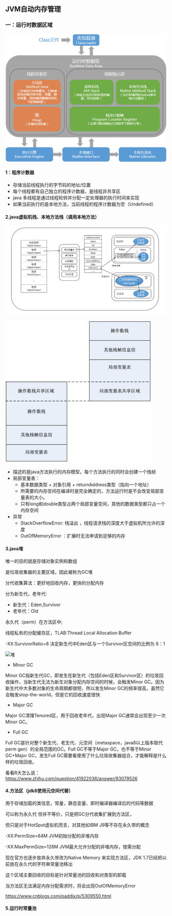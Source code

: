 ## JVM自动内存管理

### 一：运行时数据区域

![内存划分](picture/内存划分.jpg)

#### 1：程序计数器

- 存储当前线程执行的字节码的地址/位置
- 每个线程都有自己独立的程序计数器，是线程非共享区
- java 多线程是通过线程轮转并分配一定处理器的执行时间来实现
- 如果当前执行的是本地方法，当前线程的程序计数器为空（Undefined）

#### 2.java虚拟机栈、本地方法栈（调用本地方法）

![虚拟机栈](picture/虚拟机栈.png)

![栈帧](picture/栈帧.jpg)

- 描述的是java方法执行的内存模型，每个方法执行的同时会创建一个栈帧
- 局部变量表：
  - 基本数据类型 + 对象引用 + returnAddress类型（指向一个地址）
  - 所需要的内存空间在编译时是完全确定的，方法运行时是不会改变局部变量表的大小。
  - 只有long和double类型占两个局部变量空间，其他的数据类型都只占一个内存空间
- 异常
  - StackOverflowError: 栈溢出 ，线程请求栈的深度大于虚拟机所允许的深度
  - OutOfMemoryError ：扩展时无法申请到足够的内存

#### 3.java堆

唯一的目的就是存储对象实例和数组

是垃圾收集器的主要区域，因此被称为GC堆

分代收集算法：更好地回收内存，更快的分配内存

分为新生代，老年代:

- 新生代：Eden,Survivor
- 老年代：Old

永久代（perm）在方法区中;

线程私有的分配缓存区，TLAB:Thread Local Allocation Buffer

-XX:SurvivorRatio=8 决定新生代中Eden区与一个Survivor区空间的比例为 8：1

![堆](picture/堆.jpg)

- Minor GC

Minor GC指新生代GC，即发生在新生代（包括Eden区和Survivor区）的垃圾回收操作，当新生代无法为新生对象分配内存空间的时候，会触发Minor GC。因为新生代中大多数对象的生命周期都很短，所以发生Minor GC的频率很高，虽然它会触发stop-the-world，但是它的回收速度很快

- Major GC

 Major GC清理Tenured区，用于回收老年代，出现Major GC通常会出现至少一次Minor GC。 

- Full GC

Full GC是针对整个新生代、老生代、元空间（metaspace，java8以上版本取代perm gen）的全局范围的GC。Full GC不等于Major GC，也不等于Minor GC+Major GC，发生Full GC需要看使用了什么垃圾收集器组合，才能解释是什么样的垃圾回收。

看看R大怎么说： https://www.zhihu.com/question/41922036/answer/93079526 

#### 4.方法区（jdk8使用元空间代替）

用于存储加载的类信息，常量，静态变量、即时编译器编译后的代码等数据

可以称为永久代  但并不等价，只是把GC分代收集扩展到方法区，

但只是对于HotSpot虚拟机而言，对其他如IBM J9等不存在永久带的概念

-XX:PermSize=64M JVM初始分配的非堆内存

-XX:MaxPermSize=128M JVM最大允许分配的非堆内存，按需分配

现在官方也逐步放弃永久带改为Native Memory 来实现方法区，JDK 1.7已经把以前放在永久代的字符串常量池移出

这个区域主要回收的目标是针对常量池的回收和对类型的卸载

当方法区无法满足内存分配需求时，将会出现OutOfMemoryError 

 https://www.cnblogs.com/paddix/p/5309550.html 

#### 5.运行时常量池

